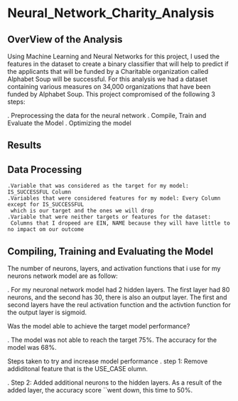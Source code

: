 # Neural_Network_Charity_Analysis

## OverView of the Analysis


Using Machine Learning and Neural Networks for this project, I used the features in the dataset to 
create a binary classifier that will help to predict if the applicants that will be funded by a Charitable
organization called Alphabet Soup will be successful. For this analysis we had a dataset containing various 
measures on 34,000 organizations that have been funded by Alphabet Soup. This project compromised of the 
following 3 steps:

  . Preprocessing the data for the neural network
  . Compile, Train and Evaluate the Model
  . Optimizing the model

## Results

## Data Processing

    .Variable that was considered as the target for my model: IS_SUCCESSFUL Column
    .Variables that were considered features for my model: Every Column except for IS_SUCCESSFUL 
     which is our target and the ones we will drop
    .Variable that were neither targets or features for the dataset: 
     Columns that I dropeed are EIN, NAME because they will have little to no impact om our outcome


## Compiling, Training and Evaluating the Model

The number of neurons, layers, and activation functions that i use for my neurons network model are as follow:

  . For my neuronal network model had 2 hidden layers. The first layer had 80 neurons, and the second has 30,
    there is also an output layer. The first and second layers have the reul activation function and the activtion
    function for the output layer is sigmoid.
    
Was the model able to achieve the target model performance?
  
  . The model was not able to reach the target 75%. The accuracy for the model was 68%.
  
  
Steps taken to try and increase model performance
  . step 1: Remove addiditonal feature that is the USE_CASE olumn.
  
  
  
  . Step 2: Added additional neurons to the hidden layers. As a result of the added layer, the accuracy score 
          ``went down, this time to 50%.
